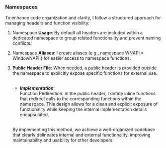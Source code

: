 ### Namespaces  
To enhance code organization and clarity, I follow a structured approach for managing headers and function visibility:

1. Namespace **Usage**: By default all headers are included within a dedicated namespace to group related functionality and prevent naming conflicts.
    
2. Namespace **Aliases**: I create aliases (e.g., namespace WNAPI = WindowNAPI;) for easier access to namespace functions.

 3. **Public Header File**: When needed, a public header is provided outside the namespace to explicitly expose specific functions for external use.
<br><br>

     -	***Implementation***:<br>
        Function Redirection: In the public header, I define inline functions that redirect calls to the corresponding 
        functions within the namespace. This design allows for a clean and explicit exposure of functionality while keeping 
        the internal implementation details encapsulated. <br><br>

    By implementing this method, we achieve a well-organized codebase that clearly delineates internal and external functionality, improving maintainability and usability for other developers.